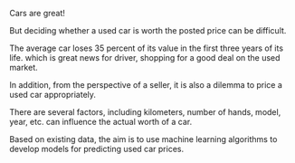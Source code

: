 Cars are great!

But deciding whether a used car is worth the posted price can be difficult.​

The average car loses 35 percent of its value in the first three years of its life. which is great news for driver, shopping for a good deal on the used market.​

In addition, from the perspective of a seller, it is also a dilemma to price a used car appropriately.

There are several factors, including kilometers, number of hands, model, year, etc. can influence the actual worth of a car.​

Based on existing data, the aim is to use machine learning algorithms to develop models for predicting used car prices.
